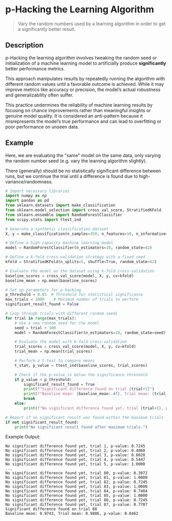 # p-Hacking the Learning Algorithm

> Vary the random numbers used by a learning algorithm in order to get a significantly better result.

## Description

p-Hacking the learning algorithm involves tweaking the random seed or initialization of a machine learning model to artificially produce **significantly** better performance metrics.

This approach manipulates results by repeatedly running the algorithm with different random values until a favorable outcome is achieved. While it may improve metrics like accuracy or precision, the model’s actual robustness and generalizability often suffer.

This practice undermines the reliability of machine learning results by focusing on chance improvements rather than meaningful insights or genuine model quality. It is considered an anti-pattern because it misrepresents the model’s true performance and can lead to overfitting or poor performance on unseen data.

## Example

Here, we are evaluating the "same" model on the same data, only varying the random number seed (e.g. vary the learning algorithm slightly).

There (generally) should be no statistically significant difference between runs, but we continue the trial until a difference is found due to high-variance/randomness.

```python
# Import necessary libraries
import numpy as np
import pandas as pd
from sklearn.datasets import make_classification
from sklearn.model_selection import cross_val_score, StratifiedKFold
from sklearn.ensemble import RandomForestClassifier
from scipy.stats import ttest_ind

# Generate a synthetic classification dataset
X, y = make_classification(n_samples=350, n_features=10, n_informative=2, n_redundant=8, random_state=42)

# Define a high-capacity machine learning model
model = RandomForestClassifier(n_estimators=10, random_state=42)

# Define a k-fold cross-validation strategy with a fixed seed
kfold = StratifiedKFold(n_splits=5, shuffle=True, random_state=42)

# Evaluate the model on the dataset using k-fold cross-validation
baseline_scores = cross_val_score(model, X, y, cv=kfold)
baseline_mean = np.mean(baseline_scores)

# Set up parameters for p-hacking
p_threshold = 0.05  # Threshold for statistical significance
max_trials = 1000    # Maximum number of trials to perform
significant_result_found = False

# Loop through trials with different random seeds
for trial in range(max_trials):
    # Use a new random seed for the model
    seed = trial + 100
    model = RandomForestClassifier(n_estimators=10, random_state=seed)

    # Evaluate the model with k-fold cross-validation
    trial_scores = cross_val_score(model, X, y, cv=kfold)
    trial_mean = np.mean(trial_scores)

    # Perform a t-test to compare means
    t_stat, p_value = ttest_ind(baseline_scores, trial_scores)

    # Check if the p-value is below the significance threshold
    if p_value < p_threshold:
        significant_result_found = True
        print(f"Significant difference found on trial {trial+1}")
        print(f"Baseline mean: {baseline_mean:.4f}, Trial mean: {trial_mean:.4f}, p-value: {p_value:.4f}")
        break
    else:
        print(f"No significant difference found yet, trial {trial+1}, p-value: {p_value:.4f}")

# Report if no significant result was found within the maximum trials
if not significant_result_found:
    print("No significant result found after maximum trials.")
```

Example Output:

```text
No significant difference found yet, trial 1, p-value: 0.7245
No significant difference found yet, trial 2, p-value: 0.4860
No significant difference found yet, trial 3, p-value: 0.8028
No significant difference found yet, trial 4, p-value: 0.5447
No significant difference found yet, trial 5, p-value: 1.0000
...
No significant difference found yet, trial 80, p-value: 0.3972
No significant difference found yet, trial 81, p-value: 1.0000
No significant difference found yet, trial 82, p-value: 0.7245
No significant difference found yet, trial 83, p-value: 1.0000
No significant difference found yet, trial 84, p-value: 0.7404
No significant difference found yet, trial 85, p-value: 1.0000
No significant difference found yet, trial 86, p-value: 0.7245
No significant difference found yet, trial 87, p-value: 0.7707
Significant difference found on trial 88
Baseline mean: 0.9743, Trial mean: 0.9886, p-value: 0.0462
```
